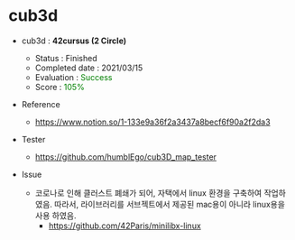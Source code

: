 
# cub3d
- cub3d : **42cursus (2 Circle)**
   - Status : Finished
   - Completed date : 2021/03/15
   - Evaluation : <span style="color: #008000">Success</sapn>
   - Score : <span style="color: #008000">105%</sapn>

- Reference
   - https://www.notion.so/1-133e9a36f2a3437a8becf6f90a2f2da3
   

- Tester
   - https://github.com/humblEgo/cub3D_map_tester

- Issue
  - 코로나로 인해 클러스트 폐쇄가 되어, 자택에서 linux 환경을 구축하여 작업하였음. 따라서, 라이브러리를 서브젝트에서 제공된 mac용이 아니라 linux용을 사용 하였음.
    - https://github.com/42Paris/minilibx-linux